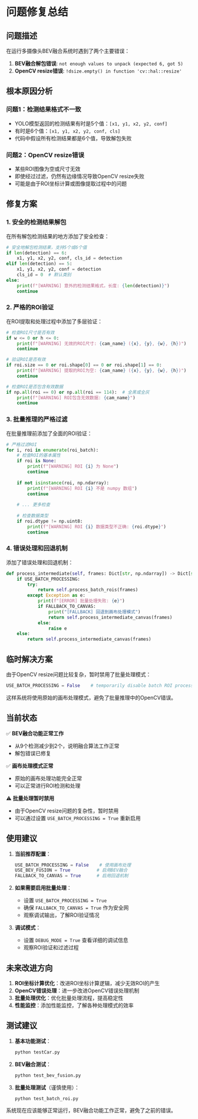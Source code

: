 # 问题修复总结

## 问题描述

在运行多摄像头BEV融合系统时遇到了两个主要错误：

1. **BEV融合解包错误**: `not enough values to unpack (expected 6, got 5)`
2. **OpenCV resize错误**: `!dsize.empty() in function 'cv::hal::resize'`

## 根本原因分析

### 问题1：检测结果格式不一致
- YOLO模型返回的检测结果有时是5个值：`[x1, y1, x2, y2, conf]`
- 有时是6个值：`[x1, y1, x2, y2, conf, cls]`
- 代码中假设所有检测结果都是6个值，导致解包失败

### 问题2：OpenCV resize错误
- 某些ROI图像为空或尺寸无效
- 即使经过过滤，仍然有边缘情况导致OpenCV resize失败
- 可能是由于ROI坐标计算或图像提取过程中的问题

## 修复方案

### 1. 安全的检测结果解包
在所有解包检测结果的地方添加了安全检查：

```python
# 安全地解包检测结果，支持5个或6个值
if len(detection) == 6:
    x1, y1, x2, y2, conf, cls_id = detection
elif len(detection) == 5:
    x1, y1, x2, y2, conf = detection
    cls_id = 0  # 默认类别
else:
    print(f"[WARNING] 意外的检测结果格式，长度: {len(detection)}")
    continue
```

### 2. 严格的ROI验证
在ROI提取和处理过程中添加了多层验证：

```python
# 检查ROI尺寸是否有效
if w <= 0 or h <= 0:
    print(f"[WARNING] 无效的ROI尺寸: {cam_name} ({x}, {y}, {w}, {h})")
    continue

# 验证ROI是否有效
if roi.size == 0 or roi.shape[0] == 0 or roi.shape[1] == 0:
    print(f"[WARNING] 提取的ROI为空: {cam_name} ({x}, {y}, {w}, {h})")
    continue

# 检查ROI是否包含有效数据
if np.all(roi == 0) or np.all(roi == 114):  # 全黑或全灰
    print(f"[WARNING] ROI包含无效数据: {cam_name}")
    continue
```

### 3. 批量推理的严格过滤
在批量推理前添加了全面的ROI验证：

```python
# 严格过滤ROI
for i, roi in enumerate(roi_batch):
    # 检查ROI的基本属性
    if roi is None:
        print(f"[WARNING] ROI {i} 为 None")
        continue
        
    if not isinstance(roi, np.ndarray):
        print(f"[WARNING] ROI {i} 不是 numpy 数组")
        continue
        
    # ... 更多检查
    
    # 检查数据类型
    if roi.dtype != np.uint8:
        print(f"[WARNING] ROI {i} 数据类型不正确: {roi.dtype}")
        continue
```

### 4. 错误处理和回退机制
添加了错误处理和回退机制：

```python
def process_intermediate(self, frames: Dict[str, np.ndarray]) -> Dict[str, np.ndarray]:
    if USE_BATCH_PROCESSING:
        try:
            return self.process_batch_rois(frames)
        except Exception as e:
            print(f"[ERROR] 批量处理失败: {e}")
            if FALLBACK_TO_CANVAS:
                print("[FALLBACK] 回退到画布处理模式")
                return self.process_intermediate_canvas(frames)
            else:
                raise e
    else:
        return self.process_intermediate_canvas(frames)
```

## 临时解决方案

由于OpenCV resize问题比较复杂，暂时禁用了批量处理模式：

```python
USE_BATCH_PROCESSING = False    # temporarily disable batch ROI processing due to OpenCV issues
```

这样系统将使用原始的画布处理模式，避免了批量推理中的OpenCV错误。

## 当前状态

✅ **BEV融合功能正常工作**
- 从9个检测减少到2个，说明融合算法工作正常
- 解包错误已修复

✅ **画布处理模式正常**
- 原始的画布处理功能完全正常
- 可以正常进行ROI检测和处理

⚠️ **批量处理暂时禁用**
- 由于OpenCV resize问题的复杂性，暂时禁用
- 可以通过设置 `USE_BATCH_PROCESSING = True` 重新启用

## 使用建议

1. **当前推荐配置**：
   ```python
   USE_BATCH_PROCESSING = False    # 使用画布处理
   USE_BEV_FUSION = True          # 启用BEV融合
   FALLBACK_TO_CANVAS = True      # 启用回退机制
   ```

2. **如果需要启用批量处理**：
   - 设置 `USE_BATCH_PROCESSING = True`
   - 确保 `FALLBACK_TO_CANVAS = True` 作为安全网
   - 观察调试输出，了解ROI验证情况

3. **调试模式**：
   - 设置 `DEBUG_MODE = True` 查看详细的调试信息
   - 观察ROI验证和过滤过程

## 未来改进方向

1. **ROI坐标计算优化**：改进ROI坐标计算逻辑，减少无效ROI的产生
2. **OpenCV错误处理**：进一步改进OpenCV错误处理机制
3. **批量处理优化**：优化批量处理流程，提高稳定性
4. **性能监控**：添加性能监控，了解各种处理模式的效率

## 测试建议

1. **基本功能测试**：
   ```bash
   python testCar.py
   ```

2. **BEV融合测试**：
   ```bash
   python test_bev_fusion.py
   ```

3. **批量处理测试**（谨慎使用）：
   ```bash
   python test_batch_roi.py
   ```

系统现在应该能够正常运行，BEV融合功能工作正常，避免了之前的错误。
